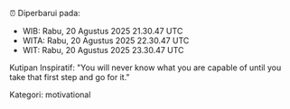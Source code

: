 ⏰ Diperbarui pada:
- WIB: Rabu, 20 Agustus 2025 21.30.47 UTC
- WITA: Rabu, 20 Agustus 2025 22.30.47 UTC
- WIT: Rabu, 20 Agustus 2025 23.30.47 UTC

Kutipan Inspiratif:
"You will never know what you are capable of until you take that first step and go for it."


Kategori: motivational

